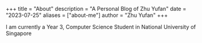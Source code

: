 +++
title = "About"
description = "A Personal Blog of Zhu Yufan"
date = "2023-07-25"
aliases = ["about-me"]
author = "Zhu Yufan"
+++

I am currently a Year 3, Computer Science Student in National University of Singapore

